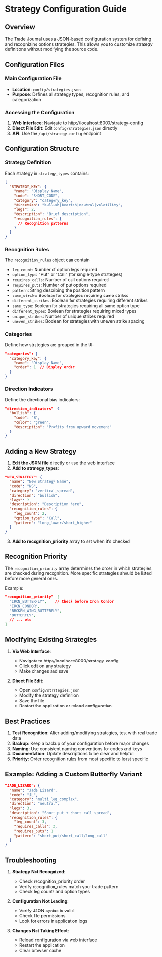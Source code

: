 # Strategy Configuration Guide

## Overview

The Trade Journal uses a JSON-based configuration system for defining and recognizing options strategies. This allows you to customize strategy definitions without modifying the source code.

## Configuration Files

### Main Configuration File
- **Location**: `config/strategies.json`
- **Purpose**: Defines all strategy types, recognition rules, and categorization

### Accessing the Configuration
1. **Web Interface**: Navigate to http://localhost:8000/strategy-config
2. **Direct File Edit**: Edit `config/strategies.json` directly
3. **API**: Use the `/api/strategy-config` endpoint

## Configuration Structure

### Strategy Definition
Each strategy in `strategy_types` contains:
```json
{
  "STRATEGY_KEY": {
    "name": "Display Name",
    "code": "SHORT_CODE",
    "category": "category_key",
    "direction": "bullish|bearish|neutral|volatility",
    "legs": 2,
    "description": "Brief description",
    "recognition_rules": {
      // Recognition patterns
    }
  }
}
```

### Recognition Rules
The `recognition_rules` object can contain:
- `leg_count`: Number of option legs required
- `option_type`: "Put" or "Call" (for single-type strategies)
- `requires_calls`: Number of call options required
- `requires_puts`: Number of put options required
- `pattern`: String describing the position pattern
- `same_strike`: Boolean for strategies requiring same strikes
- `different_strikes`: Boolean for strategies requiring different strikes
- `same_type`: Boolean for strategies requiring all same option type
- `different_types`: Boolean for strategies requiring mixed types
- `unique_strikes`: Number of unique strikes required
- `uneven_strikes`: Boolean for strategies with uneven strike spacing

### Categories
Define how strategies are grouped in the UI:
```json
"categories": {
  "category_key": {
    "name": "Display Name",
    "order": 1  // Display order
  }
}
```

### Direction Indicators
Define the directional bias indicators:
```json
"direction_indicators": {
  "bullish": {
    "code": "B",
    "color": "green",
    "description": "Profits from upward movement"
  }
}
```

## Adding a New Strategy

1. **Edit the JSON file** directly or use the web interface
2. **Add to strategy_types**:
```json
"NEW_STRATEGY": {
  "name": "New Strategy Name",
  "code": "NS",
  "category": "vertical_spread",
  "direction": "bullish",
  "legs": 2,
  "description": "Description here",
  "recognition_rules": {
    "leg_count": 2,
    "option_type": "Call",
    "pattern": "long_lower/short_higher"
  }
}
```

3. **Add to recognition_priority** array to set when it's checked

## Recognition Priority

The `recognition_priority` array determines the order in which strategies are checked during recognition. More specific strategies should be listed before more general ones.

Example:
```json
"recognition_priority": [
  "IRON_BUTTERFLY",    // Check before Iron Condor
  "IRON_CONDOR",
  "BROKEN_WING_BUTTERFLY",
  "BUTTERFLY",
  // ... etc
]
```

## Modifying Existing Strategies

1. **Via Web Interface**: 
   - Navigate to http://localhost:8000/strategy-config
   - Click edit on any strategy
   - Make changes and save

2. **Direct File Edit**:
   - Open `config/strategies.json`
   - Modify the strategy definition
   - Save the file
   - Restart the application or reload configuration

## Best Practices

1. **Test Recognition**: After adding/modifying strategies, test with real trade data
2. **Backup**: Keep a backup of your configuration before major changes
3. **Naming**: Use consistent naming conventions for codes and keys
4. **Documentation**: Update descriptions to be clear and helpful
5. **Priority**: Order recognition rules from most specific to least specific

## Example: Adding a Custom Butterfly Variant

```json
"JADE_LIZARD": {
  "name": "Jade Lizard",
  "code": "JL",
  "category": "multi_leg_complex",
  "direction": "neutral",
  "legs": 3,
  "description": "Short put + short call spread",
  "recognition_rules": {
    "leg_count": 3,
    "requires_calls": 2,
    "requires_puts": 1,
    "pattern": "short_put/short_call/long_call"
  }
}
```

## Troubleshooting

1. **Strategy Not Recognized**: 
   - Check recognition_priority order
   - Verify recognition_rules match your trade pattern
   - Check leg counts and option types

2. **Configuration Not Loading**:
   - Verify JSON syntax is valid
   - Check file permissions
   - Look for errors in application logs

3. **Changes Not Taking Effect**:
   - Reload configuration via web interface
   - Restart the application
   - Clear browser cache